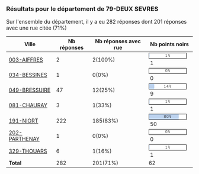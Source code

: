 ### Résultats pour le département de 79-DEUX SEVRES

Sur l'ensemble du département, il y a eu 282 réponses dont 201 réponses avec une rue citée (71%)

| Ville | Nb réponses | Nb réponses avec rue | Nb points noirs |
|-------------|-------------|----------------------|-----------------|
|<a href='003-AIFFRES.md'>003-AIFFRES</a>|2|2(100%)|<img src="../../img/bar_1.gif" />&nbsp;1|
|<a href='034-BESSINES.md'>034-BESSINES</a>|1|0(0%)|<img src="../../img/bar_0.gif" />&nbsp;0|
|<a href='049-BRESSUIRE.md'>049-BRESSUIRE</a>|47|12(25%)|<img src="../../img/bar_14.gif" />&nbsp;9|
|<a href='081-CHAURAY.md'>081-CHAURAY</a>|3|1(33%)|<img src="../../img/bar_1.gif" />&nbsp;1|
|<a href='191-NIORT.md'>191-NIORT</a>|222|185(83%)|<img src="../../img/bar_80.gif" />&nbsp;50|
|<a href='202-PARTHENAY.md'>202-PARTHENAY</a>|1|0(0%)|<img src="../../img/bar_0.gif" />&nbsp;0|
|<a href='329-THOUARS.md'>329-THOUARS</a>|6|1(16%)|<img src="../../img/bar_1.gif" />&nbsp;1|
| **Total** |282|201(71%)|62|
